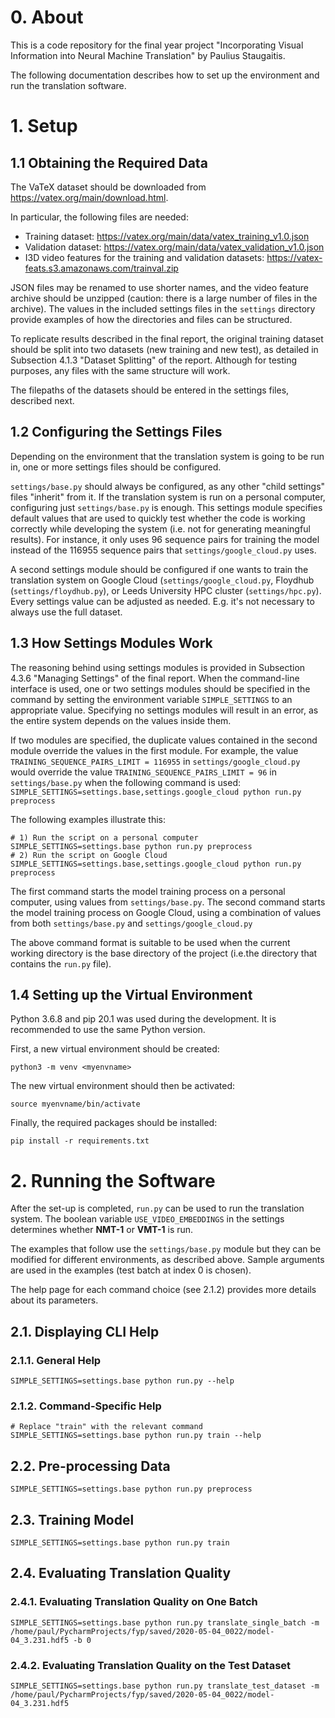  # 0. About
This is a code repository for the final year project "Incorporating Visual Information into Neural Machine 
 Translation" by Paulius Staugaitis.

The following documentation describes how to set up the environment and run the translation software.

# 1. Setup
## 1.1 Obtaining the Required Data
The VaTeX dataset should be downloaded from https://vatex.org/main/download.html.

In particular, the following files are needed:
* Training dataset: https://vatex.org/main/data/vatex_training_v1.0.json
* Validation dataset: https://vatex.org/main/data/vatex_validation_v1.0.json
* I3D video features for the training and validation datasets: https://vatex-feats.s3.amazonaws.com/trainval.zip 

JSON files may be renamed to use shorter names, and the video feature archive should be unzipped (caution: there is a
 large number of files in the archive). The values in the included settings files in the `settings` directory provide
 examples of how the directories and files can be structured.

To replicate results described in the final report, the original training dataset should be split into two datasets 
(new training and new test), as detailed in Subsection 4.1.3 "Dataset Splitting" of the report. Although for testing
purposes, any files with the same structure will work.

The filepaths of the datasets should be entered in the settings files, described next.

## 1.2 Configuring the Settings Files
Depending on the environment that the translation system is going to be run in, one or more settings files should
 be configured. 
 
`settings/base.py` should always be configured, as any other "child settings" files "inherit" from it. If the
 translation system is run on a personal computer, configuring just `settings/base.py` is enough. This settings
 module specifies default values that are used to quickly test whether the code is working correctly while developing
 the system (i.e. not for generating meaningful results). For instance, it only uses 96 sequence pairs for
 training the model instead of the 116955 sequence pairs that `settings/google_cloud.py` uses.
 
A second settings module should be configured if one wants to train the translation system on Google Cloud 
(`settings/google_cloud.py`, Floydhub (`settings/floydhub.py`), or Leeds University HPC cluster (`settings/hpc.py`).
Every settings value can be adjusted as needed. E.g. it's not necessary to always use the full dataset. 

## 1.3 How Settings Modules Work
The reasoning behind using settings modules is provided in Subsection 4.3.6 "Managing Settings" of the final report.
When the command-line interface is used, one or two settings modules should be specified in the command by setting the
 environment variable `SIMPLE_SETTINGS` to an appropriate value. Specifying no settings modules will result 
 in an error, as the entire system depends on the values inside them.

If two modules are specified, the duplicate values contained in the second module override the values in the first
module. For example, the value `TRAINING_SEQUENCE_PAIRS_LIMIT = 116955` in `settings/google_cloud.py` would override
the value `TRAINING_SEQUENCE_PAIRS_LIMIT = 96` in `settings/base.py` when the following command is used:
`SIMPLE_SETTINGS=settings.base,settings.google_cloud python run.py preprocess`

The following examples illustrate this:
```
# 1) Run the script on a personal computer 
SIMPLE_SETTINGS=settings.base python run.py preprocess
# 2) Run the script on Google Cloud
SIMPLE_SETTINGS=settings.base,settings.google_cloud python run.py preprocess
```
The first command starts the model training process on a personal computer, using values from `settings/base.py`.
The second command starts the model training process on Google Cloud, using a combination of values from both 
`settings/base.py` and `settings/google_cloud.py`

The above command format is suitable to be used when the current working directory is the base directory of the
project (i.e.the directory that contains the `run.py` file).

## 1.4 Setting up the Virtual Environment
Python 3.6.8 and pip 20.1 was used during the development. It is recommended to use the same Python version.

First, a new virtual environment should be created:
```
python3 -m venv <myenvname>
```

The new virtual environment should then be activated:
```
source myenvname/bin/activate
```

Finally, the required packages should be installed:
```
pip install -r requirements.txt
```

# 2. Running the Software
After the set-up is completed, `run.py` can be used to run the translation system.
The boolean variable `USE_VIDEO_EMBEDDINGS` in the settings determines whether **NMT-1** or **VMT-1** is run.

The examples that follow use the `settings/base.py` module but they can be modified for different environments,
as described above. Sample arguments are used in the examples (test batch at index 0 is chosen).

The help page for each command choice (see 2.1.2) provides more details about its parameters.

## 2.1. Displaying CLI Help
### 2.1.1. General Help
```
SIMPLE_SETTINGS=settings.base python run.py --help
```
### 2.1.2. Command-Specific Help

```
# Replace "train" with the relevant command
SIMPLE_SETTINGS=settings.base python run.py train --help
```


## 2.2. Pre-processing Data
```
SIMPLE_SETTINGS=settings.base python run.py preprocess
```

## 2.3. Training Model
```
SIMPLE_SETTINGS=settings.base python run.py train
```

## 2.4. Evaluating Translation Quality
### 2.4.1. Evaluating Translation Quality on One Batch
```
SIMPLE_SETTINGS=settings.base python run.py translate_single_batch -m /home/paul/PycharmProjects/fyp/saved/2020-05-04_0022/model-04_3.231.hdf5 -b 0

```

### 2.4.2. Evaluating Translation Quality on the Test Dataset
```
SIMPLE_SETTINGS=settings.base python run.py translate_test_dataset -m /home/paul/PycharmProjects/fyp/saved/2020-05-04_0022/model-04_3.231.hdf5
```
